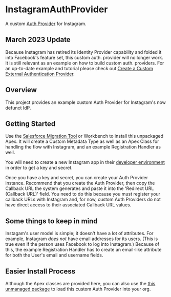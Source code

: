 InstagramAuthProvider
=====================

A custom [Auth Provider](https://help.salesforce.com/articleView?id=sso_authentication_providers.htm&type=5) for Instagram.

March 2023 Update
-----------------
Because Instagram has retired its Identity Provider capability and folded it into Facebook's feature set, this custom auth. provider will no longer work. It is still relevant as an example on how to build custom auth. providers. For an up-to-date example and tutorial please check out [Create a Custom External Authentication Provider](https://help.salesforce.com/s/articleView?id=sf.sso_provider_plugin_custom.htm&type=5).

Overview
--------
This project provides an example custom Auth Provider for Instagram's now defunct IdP.

Getting Started
---------------
Use the [Salesforce Migration Tool](https://developer.salesforce.com/docs/atlas.en-us.daas.meta/daas/meta_development.htm) or Workbench to install this unpackaged Apex. It will create a Custom Metadata Type as well as an Apex Class for handling the flow with Instagram, and an example Registration Handler as well.

You will need to create a new Instagram app in their [developer environment](https://www.instagram.com/developer/) in order to get a key and secret.

Once you have a key and secret, you can create your Auth Provider instance. Recommend that you create the Auth Provider, then copy the Callback URL the system generates and paste it into the 'Redirect URL (Callback URL)' field. You need to do this because you must register your callback URLs with Instagram and, for now, custom Auth Providers do not have direct access to their associated Callback URL values.

Some things to keep in mind
--------------------------
Instagam's user model is simple; it doesn't have a lot of attributes. For example, Instagram *does not* have email addresses for its users. (This is true even if the person uses Facebook to log into Instagram.) Because of this, the example Registration Handler has to create an email-like attribute for both the User's email and username fields.

Easier Install Process
--------
Although the Apex classes are provided here, you can also use the [this unmanaged package](https://login.salesforce.com/packaging/installPackage.apexp?p0=04t1J000000PzH1) to load this custom Auth Provider into your org.
